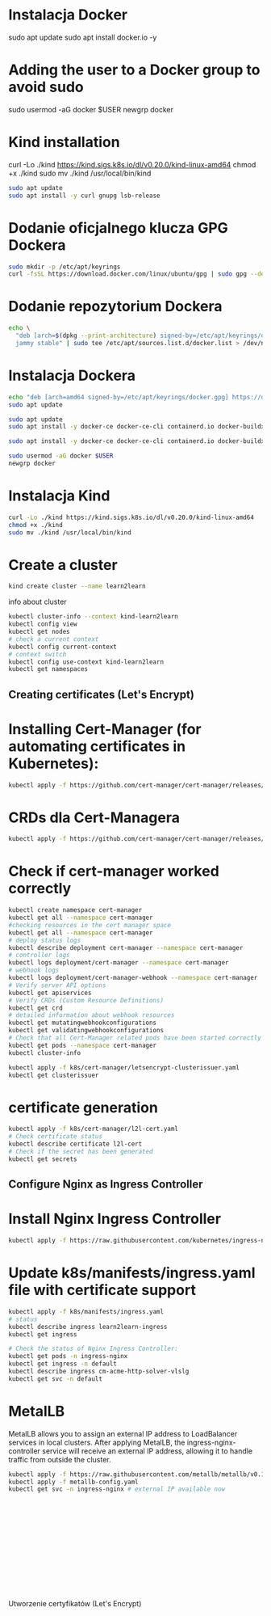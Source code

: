# Instalacja Docker
sudo apt update
sudo apt install docker.io -y

# Adding the user to a Docker group to avoid sudo
sudo usermod -aG docker $USER
newgrp docker

# Kind installation
curl -Lo ./kind https://kind.sigs.k8s.io/dl/v0.20.0/kind-linux-amd64
chmod +x ./kind
sudo mv ./kind /usr/local/bin/kind

```bash
sudo apt update
sudo apt install -y curl gnupg lsb-release
```

# Dodanie oficjalnego klucza GPG Dockera
```bash
sudo mkdir -p /etc/apt/keyrings
curl -fsSL https://download.docker.com/linux/ubuntu/gpg | sudo gpg --dearmor -o /etc/apt/keyrings/docker.gpg
```

# Dodanie repozytorium Dockera
```bash
echo \
  "deb [arch=$(dpkg --print-architecture) signed-by=/etc/apt/keyrings/docker.gpg] https://download.docker.com/linux/ubuntu \
  jammy stable" | sudo tee /etc/apt/sources.list.d/docker.list > /dev/null
```
# Instalacja Dockera
```bash
echo "deb [arch=amd64 signed-by=/etc/apt/keyrings/docker.gpg] https://download.docker.com/linux/ubuntu jammy stable" | sudo tee /etc/apt/sources.list.d/docker.list
sudo apt update
```
```bash
sudo apt update
sudo apt install -y docker-ce docker-ce-cli containerd.io docker-buildx-plugin docker-compose-plugin
```
```bash
sudo apt install -y docker-ce docker-ce-cli containerd.io docker-buildx-plugin docker-compose-plugin
```
```bash
sudo usermod -aG docker $USER
newgrp docker
```

# Instalacja Kind
```bash
curl -Lo ./kind https://kind.sigs.k8s.io/dl/v0.20.0/kind-linux-amd64
chmod +x ./kind
sudo mv ./kind /usr/local/bin/kind
```

# Create a cluster
```bash
kind create cluster --name learn2learn
```
info about cluster
```bash
kubectl cluster-info --context kind-learn2learn
kubectl config view
kubectl get nodes
# check a current context
kubectl config current-context
# context switch
kubectl config use-context kind-learn2learn
kubectl get namespaces
```
## Creating certificates (Let's Encrypt)
# Installing Cert-Manager (for automating certificates in Kubernetes):
```bash
kubectl apply -f https://github.com/cert-manager/cert-manager/releases/latest/download/cert-manager.yaml
```
# CRDs dla Cert-Managera
```bash
kubectl apply -f https://github.com/cert-manager/cert-manager/releases/latest/download/cert-manager.crds.yaml
```
# Check if cert-manager worked correctly
```bash
kubectl create namespace cert-manager
kubectl get all --namespace cert-manager
#checking resources in the cert manager space
kubectl get all --namespace cert-manager
# deploy status logs
kubectl describe deployment cert-manager --namespace cert-manager
# controller logs
kubectl logs deployment/cert-manager --namespace cert-manager
# webhook logs
kubectl logs deployment/cert-manager-webhook --namespace cert-manager
# Verify server API options
kubectl get apiservices
# Verify CRDs (Custom Resource Definitions)
kubectl get crd
# detailed information about webhook resources
kubectl get mutatingwebhookconfigurations
kubectl get validatingwebhookconfigurations
# Check that all Cert-Manager related pods have been started correctly
kubectl get pods --namespace cert-manager
kubectl cluster-info
```

```bash
kubectl apply -f k8s/cert-manager/letsencrypt-clusterissuer.yaml
kubectl get clusterissuer
```

# certificate generation
```bash
kubectl apply -f k8s/cert-manager/l2l-cert.yaml
# Check certificate status
kubectl describe certificate l2l-cert
# Check if the secret has been generated
kubectl get secrets
```
## Configure Nginx as Ingress Controller
# Install Nginx Ingress Controller
```bash
kubectl apply -f https://raw.githubusercontent.com/kubernetes/ingress-nginx/main/deploy/static/provider/cloud/deploy.yaml
```
# Update k8s/manifests/ingress.yaml file with certificate support
```bash
kubectl apply -f k8s/manifests/ingress.yaml
# status
kubectl describe ingress learn2learn-ingress
kubectl get ingress

```
```bash
# Check the status of Nginx Ingress Controller:
kubectl get pods -n ingress-nginx
kubectl get ingress -n default
kubectl describe ingress cm-acme-http-solver-vlslg
kubectl get svc -n default
```

#  MetalLB

MetalLB allows you to assign an external IP address to LoadBalancer services in local clusters. After applying MetalLB, the ingress-nginx-controller service will receive an external IP address, allowing it to handle traffic from outside the cluster.
```bash
kubectl apply -f https://raw.githubusercontent.com/metallb/metallb/v0.13.10/config/manifests/metallb-native.yaml
kubectl apply -f metallb-config.yaml
kubectl get svc -n ingress-nginx # external IP available now

```
```bash

```
```bash

```
```bash

```
```bash

```
```bash

```
```bash

```
```bash

```
```bash

```
```bash

```
```bash

```
```bash

```
```bash

```
```bash

```
```bash

```
Utworzenie certyfikatów (Let's Encrypt)